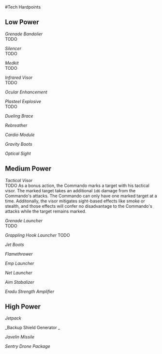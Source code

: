#Tech Hardpoints

## Low Power
_Grenade Bandolier_  
TODO

_Silencer_  
TODO

_Medkit_  
TODO

_Infrared Visor_  
TODO

_Ocular Enhancement_  

_Plasteel Explosive_  
TODO

_Dueling Brace_  

_Rebreather_  

_Cardio Module_  

_Gravity Boots_  

_Optical Sight_  

## Medium Power

_Tactical Visor_  
TODO
As a bonus action, the Commando marks a target with his tactical visor. The marked target takes an additional `1d6` damage from the Commando's attacks. The Commando can only have one marked target at a time. Additonally, the visor mitigates sight-based effects like smoke or stealth, and those effects will confer no disadvantage to the Commando's attacks while the target remains marked.

_Grenade Launcher_  
TODO

_Grappling Hook Launcher_
TODO  

_Jet Boots_  

_Flamethrower_  

_Emp Launcher_  

_Net Launcher_  

_Aim Stabalizer_

_Eradu Strength Amplifier_    

## High Power

_Jetpack_  

_Backup Shield Generator _  

_Javelin Missile_  

_Sentry Drone Package_